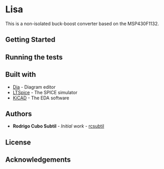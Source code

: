 # Lisa

This is a non-isolated buck-boost converter based on the MSP430F1132.

## Getting Started

## Running the tests

## Built with

* [Dia](http://dia-installer.de/) - Diagram editor
* [LTSpice](http://www.linear.com/designtools/software/#LTspice) - The SPICE simulator
* [KiCAD](http://kicad-pcb.org/) - The EDA software 

## Authors

* **Rodrigo Cubo Subtil** - *Initial work* - [rcsubtil](https://github.com/rcsubtil)

## License

## Acknowledgements



